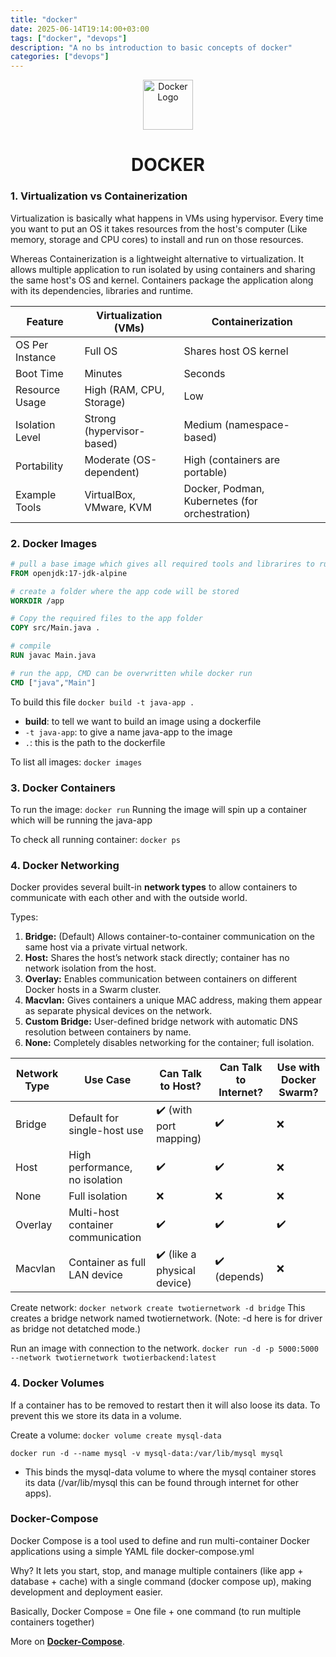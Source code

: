 ```yaml
---
title: "docker"
date: 2025-06-14T19:14:00+03:00
tags: ["docker", "devops"]
description: "A no bs introduction to basic concepts of docker"
categories: ["devops"]
---
```


<div align="center">
  <img src="/dockerlogo.png" alt="Docker Logo" width='80px' height='80px'>
</div>
<div align="center"><h1>DOCKER</h1></div>

### 1. Virtualization vs Containerization

Virtualization is basically what happens in VMs using hypervisor. Every time you want to put an OS it takes resources from the host's computer (Like memory, storage and CPU cores) to install and run on those resources.

Whereas Containerization is a lightweight alternative to virtualization. It allows multiple application to run isolated by using containers and sharing the same host's OS and kernel.
Containers package the application along with its dependencies, libraries and runtime.

| Feature         | Virtualization (VMs)      | Containerization                               |
| --------------- | ------------------------- | ---------------------------------------------- |
| OS Per Instance | Full OS                   | Shares host OS kernel                          |
| Boot Time       | Minutes                   | Seconds                                        |
| Resource Usage  | High (RAM, CPU, Storage)  | Low                                            |
| Isolation Level | Strong (hypervisor-based) | Medium (namespace-based)                       |
| Portability     | Moderate (OS-dependent)   | High (containers are portable)                 |
| Example Tools   | VirtualBox, VMware, KVM   | Docker, Podman, Kubernetes (for orchestration) |

### 2. Docker Images

```dockerfile fold title:Sample-Dockerfile
# pull a base image which gives all required tools and librarires to run your code
FROM openjdk:17-jdk-alpine

# create a folder where the app code will be stored
WORKDIR /app

# Copy the required files to the app folder
COPY src/Main.java .

# compile
RUN javac Main.java

# run the app, CMD can be overwritten while docker run
CMD ["java","Main"]
```

To build this file
`docker build -t java-app .`

- **build**: to tell we want to build an image using a dockerfile
- `-t java-app`: to give a name java-app to the image
- `.`: this is the path to the dockerfile

To list all images: `docker images`

### 3. Docker Containers

To run the image: `docker run`
Running the image will spin up a container which will be running the java-app

To check all running container: `docker ps`

### 4. Docker Networking

Docker provides several built-in **network types** to allow containers to communicate with each other and with the outside world.

Types:

1. **Bridge:** (Default) Allows container-to-container communication on the same host via a private virtual network.
2. **Host:** Shares the host’s network stack directly; container has no network isolation from the host.
3. **Overlay:** Enables communication between containers on different Docker hosts in a Swarm cluster.
4. **Macvlan:** Gives containers a unique MAC address, making them appear as separate physical devices on the network.
5. **Custom Bridge:** User-defined bridge network with automatic DNS resolution between containers by name.
6. **None:** Completely disables networking for the container; full isolation.

| Network Type | Use Case                           | Can Talk to Host?           | Can Talk to Internet? | Use with Docker Swarm? |
| ------------ | ---------------------------------- | --------------------------- | --------------------- | ---------------------- |
| Bridge       | Default for single-host use        | ✔️ (with port mapping)      | ✔️                    | ❌                     |
| Host         | High performance, no isolation     | ✔️                          | ✔️                    | ❌                     |
| None         | Full isolation                     | ❌                          | ❌                    | ❌                     |
| Overlay      | Multi-host container communication | ✔️                          | ✔️                    | ✔️                     |
| Macvlan      | Container as full LAN device       | ✔️ (like a physical device) | ✔️ (depends)          | ❌                     |

Create network: `docker network create twotiernetwork -d bridge`
This creates a bridge network named twotiernetwork. (Note: -d here is for driver as bridge not detatched mode.)

Run an image with connection to the network.
`docker run -d -p 5000:5000 --network twotiernetwork twotierbackend:latest`

### 4. Docker Volumes

If a container has to be removed to restart then it will also loose its data.
To prevent this we store its data in a volume.

Create a volume: `docker volume create mysql-data`

`docker run -d --name mysql -v mysql-data:/var/lib/mysql mysql`

- This binds the mysql-data volume to where the mysql container stores its data (/var/lib/mysql this can be found through internet for other apps).

### Docker-Compose

Docker Compose is a tool used to define and run multi-container Docker applications using a simple YAML file docker-compose.yml

Why?
It lets you start, stop, and manage multiple containers (like app + database + cache) with a single command (docker compose up), making development and deployment easier.

Basically,
Docker Compose = One file + one command (to run multiple containers together)

More on **[Docker-Compose](/posts/docker-compose)**.
